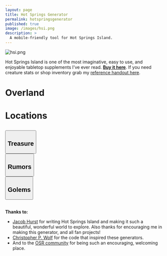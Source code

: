 ```yaml
---
layout: page
title: Hot Springs Generator
permalink: hotspringsgenerator
published: true
image: /images/hsi.png
description: >
  A mobile-friendly tool for Hot Springs Island.
---
```


![hsi.png]({{site.url}}/images/hsi.png)

Hot Springs Island is one of the most imaginative, easy to use, and enjoyable tabletop supplements I've ever read. [**Buy it here**](http://shop.swordfishislands.com/). If you need creature stats or shop inventory grab my [reference handout here](/files/HotSpringsReference.pdf).

<div class="row" style="justify-content: space-around !important;margin-bottom:30px;">
  <div class="col-md-5 col noPadding">
  <a class="btn btn-black" onclick="showCard('overland')">
  <h1 class="tightSpacing">Overland</h1></a></div>

  <div class="col-md-5 col noPadding">
  <a class="btn btn-black" onclick="showCard('location')">
  <h1 class="tightSpacing">Locations</h1></a></div>
</div>

<div class="container generatorCard" id="overlandCard" style="margin-bottom: 30px;display:none;">
<div class="row">
  <div class="col-md-3 col noPadding"><button class="btn btn-black" onclick="Overland('Light')">Light</button></div>
  <div class="col-md-3 col noPadding"><button class="btn btn-black" onclick="Overland('Heavy')">Heavy</button></div>
  <div class="col-md-3 col noPadding"><button class="btn btn-black" onclick="Overland('Mountainous')">Mountainous</button></div>
  <div class="col-md-3 col noPadding"><button class="btn btn-black" onclick="Overland('Volcano')">Volcano</button></div>
  <div class="col noPadding"><button class="btn btn-black" onclick="Overland('Volcanic')">Volcanic</button></div>
  <div class="col noPadding"><button class="btn btn-black" onclick="Overland('Ruins')">Ruins</button></div>
  <div class="col noPadding"><button class="btn btn-black" onclick="Overland('Village')">Village</button></div>
  </div>
  <div id="overlandData" class="HSItabcontent">
  </div>
</div>

<div class="container generatorCard" id="locationCard" style="margin-bottom: 30px;display:none;">
  <div class="row">
    <div class="col noPadding"><button class="btn btn-black" onclick="Locations('Ashfire Mine')">Ashfire Mine</button></div>
    <div class="col noPadding"><button class="btn btn-black" onclick="Locations('Boar’s Head Encampment')">Boar’s Head</button></div>
    <div class="col noPadding"><button class="btn btn-black" onclick="Locations('Crystal SeaCave')">Crystal SeaCave</button></div>
    <div class="col noPadding"><button class="btn btn-black" onclick="Locations('Crystalflow')">Crystalflow</button></div>
    <div class="col-md-4 col noPadding"><button class="btn btn-black" onclick="Locations('Dire Boar Den')">Dire Boar Den</button></div>
    <div class="col-md-4 col noPadding"><button class="btn btn-black" onclick="Locations('Glavrok Village')">Glavrok Village</button></div>    
    <div class="col-md-4 col noPadding"><button class="btn btn-black" onclick="HotSpringsCity()">Hot Springs City</button></div>
    <div class="col-md-4 col noPadding"><button class="btn btn-black" onclick="Locations('Lapis Observatory')">Lapis Observatory</button></div>
    <div class="col-md-4 col noPadding"><button class="btn btn-black" onclick="Locations('New Moon Party')">New Moon Party</button></div>
    <div class="col-md-4 col noPadding"><button class="btn btn-black" onclick="Locations('Shattered Aquifer')">Shattered Aquifer</button></div>
    <div class="col-md-4 col noPadding"><button class="btn btn-black" onclick="Locations('Slave Quarters')">Slave Quarters</button></div>
    <div class="col-md-4 col noPadding"><button class="btn btn-black" onclick="Locations('Svarku’s Lair')">Svarku’s Lair</button></div>
    <div class="col-md-4 col noPadding"><button class="btn btn-black" onclick="Locations('Temple of Tranquility')">Temple of Tranquility</button></div>
  </div>
  <div class="HSItabcontent" id="locationData">
  </div>
</div>

<div class="row" style="justify-content: space-around !important;margin-bottom: 30px;">
  <div class="col-md-3 col noPadding"><button class="btn btn-black" onclick="treasure()"><h2 class="tightSpacing">Treasure</h2></button></div>
  <div class="col-md-3 col noPadding"><button class="btn btn-black" onclick="rumors()"><h2 class="tightSpacing">Rumors</h2></button></div>
  <div class="col-md-3 col noPadding"><button class="btn btn-black" onclick="golems()"><h2 class="tightSpacing">Golems</h2></button></div>
</div>

<div class="container generatorCard" id="extraCard" style="margin-bottom: 30px;display:none;">
  <div class="HSItabcontent" id="extraData">
  </div>
</div>

**Thanks to:**

 - [Jacob Hurst](https://twitter.com/vyderac) for writing Hot Springs Island and making it such a beautiful, wonderful world to explore. Also thanks for encouraging me in making this generator, and all fan projects!
 - [Christopher P. Wolf](http://chrispwolf.com/) for the code that inspired these generators.
 - And to the [OSR community](https://discord.gg/kJjMvC) for being such an encouraging, welcoming place.

<script src="/_pages/droll.js"></script>
<script async src="/_pages/hsi.js" charset="utf-8"></script>